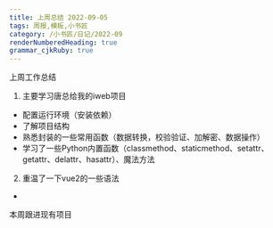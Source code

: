 ```yaml
---
title: 上周总结 2022-09-05
tags: 周报,模板,小书匠
category: /小书匠/日记/2022-09
renderNumberedHeading: true
grammar_cjkRuby: true
---
```

上周工作总结
 1. 主要学习唐总给我的iweb项目
 - 配置运行环境（安装依赖）
 - 了解项目结构
 - 熟悉封装的一些常用函数（数据转换，校验验证、加解密、数据操作）
 - 学习了一些Python内置函数（classmethod、staticmethod、setattr、getattr、delattr、hasattr）、魔法方法
 2. 重温了一下vue2的一些语法
 - 

本周跟进现有项目

